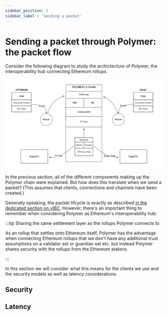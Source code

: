 ```yaml
---
sidebar_position: 2
sidebar_label : 'Sending a packet'
---
```


# Sending a packet through Polymer: the packet flow

Consider the following diagram to study the archictecture of Polymer, the interoperability hub connecting Ethereum rollups.

![Polymer rollup architecture](../../../static/img/concepts/polymer-stack.png)

In the previous section, all of the different components making up the Polymer chain were explained. But how does this translate when we send a packet? (This assumes that clients, connections and channels have been created.)

Generally speaking, the packet lifcycle is exactly as described [in the dedicated section on vIBC](../vibc/lifecycle.md). However, there's an important thing to remember when considering Polymer as Ethereum's interoperability hub:

:::tip Sharing the same settlement layer as the rollups Polymer connects to

As an rollup that settles onto Ethereum itself, Polymer has the advantage when connecting Ethereum rollups that we don't have any additional trust assumptions on a validator set or guardian set etc. but instead Polymer shares security with the rollups from the Ethereum stakers.

:::

In this section we will consider what this means for the clients we use and the security models as well as latency considerations.

## Security

## Latency